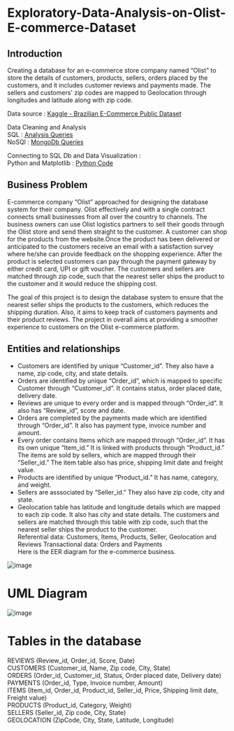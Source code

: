 # Exploratory-Data-Analysis-on-Olist-E-commerce-Dataset

## Introduction

Creating a database for an e-commerce store company named “Olist” to store the details of customers, products, sellers, orders placed by the customers, and it includes customer reviews and payments made. The sellers and customers' zip codes are mapped to Geolocation through longitudes and latitude along with zip code.

Data source : [Kaggle - Brazilian E-Commerce Public Dataset](https://www.kaggle.com/datasets/jayeshsalunke101/brazilian-ecommerce-public-dataset?select=olist_products_dataset.csv)

Data Cleaning and Analysis <br/>
SQL : [Analysis Queries](https://github.com/manvith1604/Exploratory-Data-Analysis-on-Olist-E-commerce-Dataset/blob/main/SQL%20Queries/Query.md)<br/>
NoSQl : [MongoDb Queries](https://github.com/manvith1604/Exploratory-Data-Analysis-on-Olist-E-commerce-Dataset/blob/main/Mongo_Query.json)

Connecting to SQL Db and Data Visualization :<br/>
Python and Matplotlib : [Python Code](https://github.com/manvith1604/Exploratory-Data-Analysis-on-Olist-E-commerce-Dataset/blob/main/Project.ipynb)

## Business Problem
E-commerce company “Olist” approached for designing the database system for their company. Olist effectively and with a single contract connects small businesses from all over the country to channels. The business owners can use Olist logistics partners to sell their goods through the Olist store and send them straight to the customer. A customer can shop for the products from the website.Once the product has been delivered or anticipated to the customers receive an email with a satisfaction survey where he/she can provide feedback on the shopping experience. After the product is selected customers can pay through the payment gateway by either credit card, UPI or gift voucher.  The customers and sellers are matched through zip code, such that the nearest seller ships the product to the customer and it would reduce the shipping cost. 

The goal of this project is to design the database system to ensure that the nearest seller ships the products to the customers, which reduces the shipping duration. Also, it aims to keep track of customers payments and their product reviews. 
The project in overall aims at providing a smoother experience to customers on the Olist e-commerce platform.

## Entities and relationships
- Customers are identified by unique “Customer_id”. They also have a name, zip code, city, and state details.
- Orders are identified by unique “Order_id”, which is mapped to specific Customer through “Customer_id”. It contains status, order placed date, delivery date.
- Reviews are unique to every order and is mapped through “Order_id”. It also has “Review_id”, score and date.
- Orders are completed by the payments made which are identified through “Order_id”. It also has payment type, invoice number and amount.
- Every order contains Items which are mapped through “Order_id”. It has its own unique “Item_id.” It is linked with products through “Product_id.”
The items are sold by sellers, which are mapped through their “Seller_id.” The item table also has price, shipping limit date and freight value.
- Products are identified by unique “Product_id.” It has name, category, and weight.
- Sellers are asssociated by “Seller_id.” They also have zip code, city and state.
- Geolocation table has latitude and longitude details which are mapped to each zip code. It also has city and state details. The customers and sellers are matched through this table with zip code, such that the nearest seller ships the product to the customer. <br/>
Referential data: Customers, Items, Products, Seller, Geolocation and Reviews Transactional data: Orders and Payments<br/>
Here is the EER diagram for the e-commerce business.

![image](https://github.com/manvith1604/Exploratory-Data-Analysis-on-Olist-E-commerce-Dataset/assets/66794160/5e8e3af5-fa2a-49f0-9933-f224bbb407a3)

# UML Diagram
![image](https://github.com/manvith1604/Exploratory-Data-Analysis-on-Olist-E-commerce-Dataset/assets/66794160/b8eadcde-1d14-4a45-b784-74e8e4c2e0e7)

# Tables in the database

REVIEWS (Review_id, Order_id, Score, Date) <br/>
CUSTOMERS (Customer_id, Name, Zip code, City, State)<br/>
ORDERS (Order_id, Customer_id, Status, Order placed date, Delivery date)<br/>
PAYMENTS (Order_id, Type, Invoice number, Amount)<br/>
ITEMS (Item_id, Order_id, Product_id, Seller_id, Price, Shipping limit date, Freight value)<br/>
PRODUCTS (Product_id, Category, Weight)<br/>
SELLERS (Seller_id, Zip code, City, State)<br/>
GEOLOCATION (ZipCode, City, State, Latitude, Longitude)<br/>

